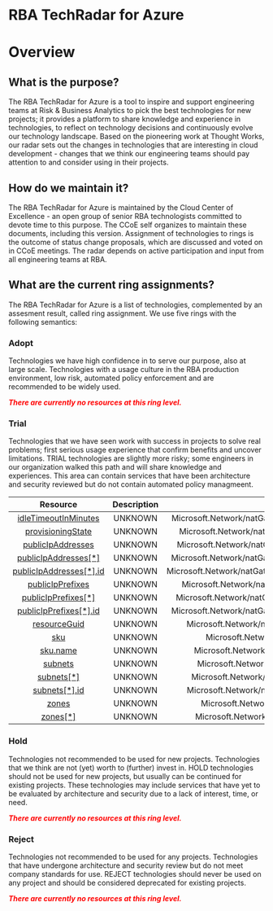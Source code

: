 
RBA TechRadar for Azure
=======================

# Overview

## What is the purpose?


The RBA TechRadar for Azure is a tool to inspire and support engineering teams at Risk & Business Analytics to pick the best technologies for new projects; it provides a platform to share knowledge and experience in technologies, to reflect on technology decisions and continuously evolve our technology landscape.  Based on the pioneering work at Thought Works, our radar sets out the changes in technologies that are interesting in cloud development - changes that we think our engineering teams should pay attention to and consider using in their projects.
## How do we maintain it?


The RBA TechRadar for Azure is maintained by the Cloud Center of Excellence - an open group of senior RBA technologists committed to devote time to this purpose.  The CCoE self organizes to maintain these documents, including this version.  Assignment of technologies to rings is the outcome of status change proposals, which are discussed and voted on in CCoE meetings.  The radar depends on active participation and input from all engineering teams at RBA.
## What are the current ring assignments?


The RBA TechRadar for Azure is a list of technologies, complemented by an assesment result, called ring assignment.  We use five rings with the following semantics:
### Adopt


Technologies we have high confidence in to serve our purpose, also at large scale.  Technologies with a usage culture in the RBA production environment, low risk, automated policy enforcement and are recommended to be widely used.  
  
***<font color="red"> There are currently no resources at this ring level. </font>***
### Trial


Technologies that we have seen work with success in projects to solve real problems;  first serious usage experience that confirm benefits and uncover limitations.  TRIAL technologies are slightly more risky; some engineers in our organization walked this path and will share knowledge and experiences.  This area can contain services that have been architecture and security reviewed but do not contain automated policy managmeent.  

|Resource|Description|Path|Status|
| :---: | :---: | :---: | :---: |
|[idleTimeoutInMinutes](https://github.com/openrba/python-azure-techradar/tree/master/Microsoft.Network/natGateways/idleTimeoutInMinutes)|UNKNOWN|Microsoft.Network/natGateways/idleTimeoutInMinutes|TRIAL|
|[provisioningState](https://github.com/openrba/python-azure-techradar/tree/master/Microsoft.Network/natGateways/provisioningState)|UNKNOWN|Microsoft.Network/natGateways/provisioningState|TRIAL|
|[publicIpAddresses](https://github.com/openrba/python-azure-techradar/tree/master/Microsoft.Network/natGateways/publicIpAddresses)|UNKNOWN|Microsoft.Network/natGateways/publicIpAddresses|TRIAL|
|[publicIpAddresses[*]](https://github.com/openrba/python-azure-techradar/tree/master/Microsoft.Network/natGateways/publicIpAddresses[*])|UNKNOWN|Microsoft.Network/natGateways/publicIpAddresses[*]|TRIAL|
|[publicIpAddresses[*].id](https://github.com/openrba/python-azure-techradar/tree/master/Microsoft.Network/natGateways/publicIpAddresses[*].id)|UNKNOWN|Microsoft.Network/natGateways/publicIpAddresses[*].id|TRIAL|
|[publicIpPrefixes](https://github.com/openrba/python-azure-techradar/tree/master/Microsoft.Network/natGateways/publicIpPrefixes)|UNKNOWN|Microsoft.Network/natGateways/publicIpPrefixes|TRIAL|
|[publicIpPrefixes[*]](https://github.com/openrba/python-azure-techradar/tree/master/Microsoft.Network/natGateways/publicIpPrefixes[*])|UNKNOWN|Microsoft.Network/natGateways/publicIpPrefixes[*]|TRIAL|
|[publicIpPrefixes[*].id](https://github.com/openrba/python-azure-techradar/tree/master/Microsoft.Network/natGateways/publicIpPrefixes[*].id)|UNKNOWN|Microsoft.Network/natGateways/publicIpPrefixes[*].id|TRIAL|
|[resourceGuid](https://github.com/openrba/python-azure-techradar/tree/master/Microsoft.Network/natGateways/resourceGuid)|UNKNOWN|Microsoft.Network/natGateways/resourceGuid|TRIAL|
|[sku](https://github.com/openrba/python-azure-techradar/tree/master/Microsoft.Network/natGateways/sku)|UNKNOWN|Microsoft.Network/natGateways/sku|TRIAL|
|[sku.name](https://github.com/openrba/python-azure-techradar/tree/master/Microsoft.Network/natGateways/sku.name)|UNKNOWN|Microsoft.Network/natGateways/sku.name|TRIAL|
|[subnets](https://github.com/openrba/python-azure-techradar/tree/master/Microsoft.Network/natGateways/subnets)|UNKNOWN|Microsoft.Network/natGateways/subnets|TRIAL|
|[subnets[*]](https://github.com/openrba/python-azure-techradar/tree/master/Microsoft.Network/natGateways/subnets[*])|UNKNOWN|Microsoft.Network/natGateways/subnets[*]|TRIAL|
|[subnets[*].id](https://github.com/openrba/python-azure-techradar/tree/master/Microsoft.Network/natGateways/subnets[*].id)|UNKNOWN|Microsoft.Network/natGateways/subnets[*].id|TRIAL|
|[zones](https://github.com/openrba/python-azure-techradar/tree/master/Microsoft.Network/natGateways/zones)|UNKNOWN|Microsoft.Network/natGateways/zones|TRIAL|
|[zones[*]](https://github.com/openrba/python-azure-techradar/tree/master/Microsoft.Network/natGateways/zones[*])|UNKNOWN|Microsoft.Network/natGateways/zones[*]|TRIAL|

### Hold


Technologies not recommended to be used for new projects. Technologies that we think are not (yet) worth to (further) invest in.  HOLD technologies should not be used for new projects, but usually can be continued for existing projects.  These technologies may include services that have yet to be evaluated by architecture and security due to a lack of interest, time, or need.  
  
***<font color="red"> There are currently no resources at this ring level. </font>***
### Reject


Technologies not recommended to be used for any projects. Technologies that have undergone architecture and security review but do not meet company standards for use.  REJECT technologies should never be used on any project and should be considered deprecated for existing projects.  
  
***<font color="red"> There are currently no resources at this ring level. </font>***